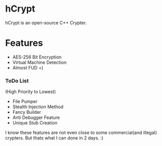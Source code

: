 # hCrypt

hCrypt is an open-source C++ Crypter.

# Features
  - AES-256 Bit Encryption
  - Virtual Machine Detection
  - Almost FUD =)

### ToDo List
(High Priority to Lowest)
  - File Pumper
  - Stealth Injection Method
  - Fancy Builder
  - Anti Debugger Feature
  - Unique Stub Creation

I know these features are not even close to some commercial(and illegal) crypters. But thats what I can done in 2 days. :)